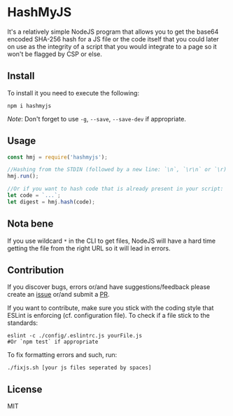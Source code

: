 # HashMyJS

It's a relatively simple NodeJS program that allows you to get the base64 encoded SHA-256 hash for a JS file or the code itself that you could later on use as the integrity of a script that you would integrate to a page so it won't be flagged by CSP or else.

## Install
To install it you need to execute the following:
```cli
npm i hashmyjs
```

_Note_: Don't forget to use `-g`, `--save`, `--save-dev` if appropriate.

## Usage
```js
const hmj = require('hashmyjs');

//Hashing from the STDIN (followed by a new line: `\n`, `\r\n` or `\r) or from file passed as arguments
hmj.run();

//Or if you want to hash code that is already present in your script:
let code = `...`;
let digest = hmj.hash(code);
```
## Nota bene
If you use wildcard `*` in the CLI to get files, NodeJS will have a hard time getting the file from the right URL so it will lead in errors.

## Contribution
If you discover bugs, errors or/and have suggestions/feedback please create an [issue](http://github.com/Berkmann18/hashmyjs/issues) or/and submit a [PR](http://github.com/Berkmann18/hashmyjs/pulls).

If you want to contribute, make sure you stick with the coding style that ESLint is enforcing (cf. configuration file).
To check if a file stick to the standards:
```cli
eslint -c ./config/.eslintrc.js yourFile.js
#Or `npm test` if appropriate
```
To fix formatting errors and such, run:
```cli
./fixjs.sh [your js files seperated by spaces]
```
## License
MIT

